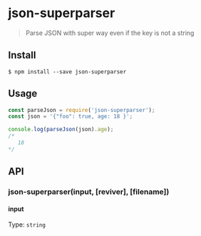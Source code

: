 # json-superparser

> Parse JSON with super way even if the key is not a string


## Install

```
$ npm install --save json-superparser
```


## Usage

```js
const parseJson = require('json-superparser');
const json = '{"foo": true, age: 18 }';

console.log(parseJson(json).age);
/*
   18
*/

```

## API

### json-superparser(input, [reviver], [filename])

#### input

Type: `string`

